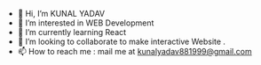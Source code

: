 - 👋 Hi, I’m KUNAL YADAV
- 👀 I’m interested in WEB Development
- 🌱 I’m currently learning React
- 💞️ I’m looking to collaborate to make interactive Website .
- 📫 How to reach me : mail me at kunalyadav881999@gmail.com

<!---
kunalyadav684/kunalyadav684 is a ✨ special ✨ repository because its `README.md` (this file) appears on your GitHub profile.
You can click the Preview link to take a look at your changes.
--->
